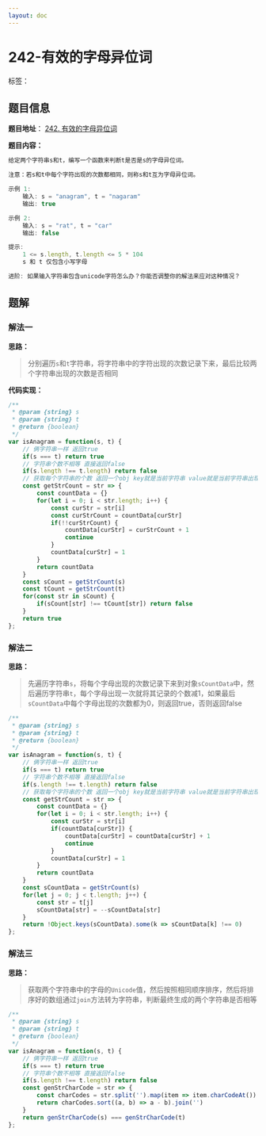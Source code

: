 ```yaml
---
layout: doc
---
```


# 242-有效的字母异位词

标签：<Badge type="tip" text="哈希表" /> <Badge type="tip" text="字符串" /> <Badge type="tip" text="排序" />

## 题目信息

**题目地址**： [242. 有效的字母异位词](https://leetcode.cn/problems/valid-anagram/description/)

**题目内容：**

```javascript
给定两个字符串s和t，编写一个函数来判断t是否是s的字母异位词。

注意：若s和t中每个字符出现的次数都相同，则称s和t互为字母异位词。

示例 1:
    输入: s = "anagram", t = "nagaram"
    输出: true

示例 2:
    输入: s = "rat", t = "car"
    输出: false

提示:
    1 <= s.length, t.length <= 5 * 104
    s 和 t 仅包含小写字母

进阶: 如果输入字符串包含unicode字符怎么办？你能否调整你的解法来应对这种情况？
```

## 题解

### 解法一

**思路：**

> 分别遍历`s`和`t`字符串，将字符串中的字符出现的次数记录下来，最后比较两个字符串出现的次数是否相同

**代码实现：**

```javascript
/**
 * @param {string} s
 * @param {string} t
 * @return {boolean}
 */
var isAnagram = function(s, t) {
    // 俩字符串一样 返回true
    if(s === t) return true
    // 字符串个数不相等 直接返回false
    if(s.length !== t.length) return false
    // 获取每个字符串的个数 返回一个obj key就是当前字符串 value就是当前字符串出现了几次
    const getStrCount = str => {
        const countData = {}
        for(let i = 0; i < str.length; i++) {
            const curStr = str[i]
            const curStrCount = countData[curStr]
            if(!!curStrCount) {
                countData[curStr] = curStrCount + 1
                continue
            }
            countData[curStr] = 1
        }
        return countData
    }
    const sCount = getStrCount(s)
    const tCount = getStrCount(t)
    for(const str in sCount) {
        if(sCount[str] !== tCount[str]) return false
    }
    return true
};
```

### 解法二

**思路：**

> 先遍历字符串`s`，将每个字母出现的次数记录下来到对象`sCountData`中，然后遍历字符串`t`，每个字母出现一次就将其记录的个数减1，如果最后`sCountData`中每个字母出现的次数都为0，则返回true，否则返回false

```javascript
/**
 * @param {string} s
 * @param {string} t
 * @return {boolean}
 */
var isAnagram = function(s, t) {
    // 俩字符串一样 返回true
    if(s === t) return true
    // 字符串个数不相等 直接返回false
    if(s.length !== t.length) return false
    // 获取每个字符串的个数 返回一个obj key就是当前字符串 value就是当前字符串出现了几次
    const getStrCount = str => {
        const countData = {}
        for(let i = 0; i < str.length; i++) {
            const curStr = str[i]
            if(countData[curStr]) {
                countData[curStr] = countData[curStr] + 1
                continue
            }
            countData[curStr] = 1
        }
        return countData
    }
    const sCountData = getStrCount(s)
    for(let j = 0; j < t.length; j++) {
        const str = t[j]
        sCountData[str] = --sCountData[str]
    }
    return !Object.keys(sCountData).some(k => sCountData[k] !== 0)
};
```

### 解法三

**思路：**

> 获取两个字符串中的字母的`Unicode`值，然后按照相同顺序排序，然后将排序好的数组通过`join`方法转为字符串，判断最终生成的两个字符串是否相等

```javascript
/**
 * @param {string} s
 * @param {string} t
 * @return {boolean}
 */
var isAnagram = function(s, t) {
    // 俩字符串一样 返回true
    if(s === t) return true
    // 字符串个数不相等 直接返回false
    if(s.length !== t.length) return false
    const genStrCharCode = str => {
        const charCodes = str.split('').map(item => item.charCodeAt())
        return charCodes.sort((a, b) => a - b).join('')
    }
    return genStrCharCode(s) === genStrCharCode(t)
};
```

